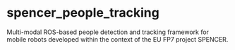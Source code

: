 # spencer_people_tracking
Multi-modal ROS-based people detection and tracking framework for mobile robots developed within the context of the EU FP7 project SPENCER.
